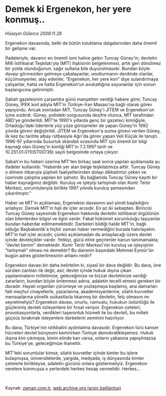 # Demek ki Ergenekon, her yere konmuş..

*Hüseyin Gülerce 2008.11.28*

<tr><td class="metin" colspan="2" style="padding-top: 20px; padding-left: 5px; padding-right: 10px;">Ergenekon davasında, belki de bütün tutuklama dalgalarından daha önemli bir gelişme var.</td></tr><tr><td class="metin" colspan="2" style="padding-top: 20px; padding-left: 5px; padding-right: 10px;"><p> İfadeleriyle, davanın en önemli ismi haline gelen Tuncay Güney'in, devletin Milli İstihbarat Teşkilatı'yla (MİT) ilişkisinin belgelenmesi, artık geri dönülmez bir yolda olunduğunun, sağır sultana bile duyurulmasıdır. Bundan böyle davayı görmezden gelmeye çabalayanlar, unutturmanın derdinde olanlar, küçümseyenler, alay edenler, "Ergenekon, her yere kon" diye sulandırmaya çalışanlar, hatta ve hatta Ergenekon'un avukatlığına soyunanlar için sonun başlangıcına gelinmiştir. 
<p>Sabah gazetesinin çarşamba günü manşetten verdiği habere göre; Tuncay Güney, İPEK kod adıyla MİT'in Türkiye-İran Masası'na bağlı olarak görev yapıyordu. Ancak sonradan MİT, Tuncay Güney'i JİTEM ve Ergenekon'un içine sızdırdı. Güney, polisteki sorgusunda deşifre olunca, MİT tarafından ABD'ye gönderildi. MİT'te 1990'lı yıllarda genç bir gazeteci kimliğiyle, Ortadoğu'daki liderlerle yüz yüze görüşmeler de yapan Güney'in 1992 yılında görevi değiştirildi. JİTEM ve Ergenekon'a sızma görevi verilen Güney, ilk kez bu tarihte albay rütbesiyle Ağrı'da görev yapan Veli Küçük ile tanıştı. 1996-97 yıllarında Susurluk skandalı sırasında MİT için önemli bir bilgi kaynağı olan Güney'in kimliği MİT'in 7.2.1997 tarih ve 10.251.01.011(IST00736) sayılı belgesinde ortaya çıkıyor. 
<p>Sabah'ın bu haberi üzerine MİT'ten birkaç saat sonra yapılan açıklamada şu ifadeler kullanıldı: "Haberde yer alan belge teşkilatımıza aittir. Tuncay Güney o dönem itibarıyla şüpheli faaliyetlerinden dolayı dikkatimizi çeken ve üzerinde çalışma yapılan bir şahıstır. Bu bağlamda Tuncay Güney kayıtlı bir haber kaynağımız değildir. Kuruluş ve işleyişi tartışmalı olan Kontr Terör Merkezi, sorumlularıyla birlikte 1997 yılında kuruluş şemasından çıkarılmıştır."
<p>Haber ve MİT'in açıklaması, Ergenekon davasının asıl şimdi başladığını anlatıyor. Demek MİT'in hali de içler acısıdır. En az iki sebepten. Birincisi Tuncay Güney sayesinde Ergenekon hakkında devletin istihbarat örgütünün olan bitenlerden bilgisi ve ilgisi vardır. Fakat hükümet sorumluluğu taşıyanlar bundan haberdar edilmemektedir. Darbeleri bildiği halde MİT'in, bağlı olduğu Başbakanlık'a hiçbir zaman haber vermediğini burada hatırlayalım. MİT'in hali içler acısıdır, çünkü açıklamadan da anlaşılacağı üzere devlet içinde devletçikler vardır. Yetkiyi, gücü eline geçirenler kanun tanımamakta, "devlet benim" demektedir. Kontr Terör Merkezi'nin kuruluş ve işleyişinin "tartışmalı" olması ne demektir? Bu dairenin başındaki Mehmet Eymür'ün bugün adres gösterilmesinin anlamı nedir? 
<p>Ergenekon davası bir daha belirtelim ki, siyasî bir dava değildir. Bu dava, öne sürülen zanlıları ile değil, asıl; devlet içinde hukuk dışına çıkan yapılanmaların milletimize, geleceğimize ve bizzat devletimize verdiği zararların, bundan böyle önlenmesi adına, adaletin tecelli etmesi gereken bir davadır. Hayati organları çürümeye ve yozlaşmaya başlamış, ana damarları faili meçhul cinayetlerle, yazarlarına, akademisyenlerine, silahlı kuvvetler mensuplarına yönelik suikastlarla tıkanmış bir devletin, felç olmasını mı seyretmeliyiz? Ergenekon davası, onurlu, namuslu, hukukun üstünlüğü ile güçlenmiş devleti özleyenlere bir fırsat veriyor. Ergenekon çeteleri, provokasyonlarla, verdikleri taşeronluk hizmeti ile bu devleti, bu milleti güçsüz bırakmak isteyenlere darbelerin zeminini hazırlıyor. 
<p>Bu dava, Türkiye'nin istikbalini aydınlatma davasıdır. Ergenekon türü kanser hücreleri devlet bünyesini kemirirken Türkiye demokratikleşemez. Hukuk dışına kim çıkmışsa, kimin elinde kan varsa, onların yakasına yapışılmazsa bu Türkiye'ye, geleceğimize ihanettir.
<p>MİT'teki sorumlular kimse, silahlı kuvvetler içinde kimler bu işlere bulaşmışsa, üniversitelerde, yargıda, medyada, iş dünyasında kimler çetelerle birlikteyse, adaletin gücünü onlara göstermeliyiz. Ergenekon nerelere konmuşsa o yerlerdeki herkes hesap vermelidir. Herkes...
<p><br/></p></p></p></p></p></p></p></p></td></tr>

Kaynak: [zaman.com.tr](http://zaman.com.tr/yazar.do?yazino=764957), [web.archive.org (arşiv bağlantısı)](http://web.archive.org/web/20081221103708/http://www.zaman.com.tr:80/yazar.do?yazino=764957)
